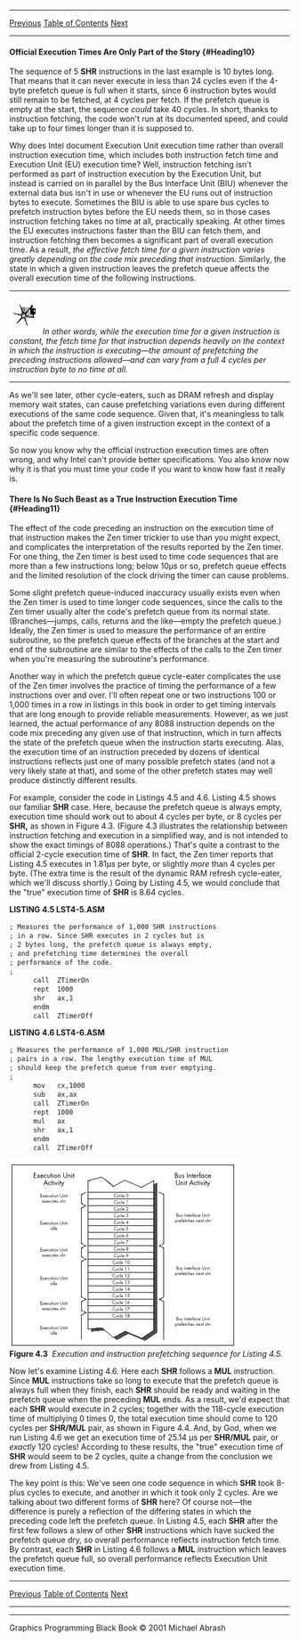   ------------------------ --------------------------------- --------------------
  [Previous](04-03.html)   [Table of Contents](index.html)   [Next](04-05.html)
  ------------------------ --------------------------------- --------------------

#### Official Execution Times Are Only Part of the Story {#Heading10}

The sequence of 5 **SHR** instructions in the last example is 10 bytes
long. That means that it can never execute in less than 24 cycles even
if the 4-byte prefetch queue is full when it starts, since 6 instruction
bytes would still remain to be fetched, at 4 cycles per fetch. If the
prefetch queue is empty at the start, the sequence *could* take 40
cycles. In short, thanks to instruction fetching, the code won't run at
its documented speed, and could take up to four times longer than it is
supposed to.

Why does Intel document Execution Unit execution time rather than
overall instruction execution time, which includes both instruction
fetch time and Execution Unit (EU) execution time? Well, instruction
fetching isn't performed as part of instruction execution by the
Execution Unit, but instead is carried on in parallel by the Bus
Interface Unit (BIU) whenever the external data bus isn't in use or
whenever the EU runs out of instruction bytes to execute. Sometimes the
BIU is able to use spare bus cycles to prefetch instruction bytes before
the EU needs them, so in those cases instruction fetching takes no time
at all, practically speaking. At other times the EU executes
instructions faster than the BIU can fetch them, and instruction
fetching then becomes a significant part of overall execution time. As a
result, *the effective fetch time for a given instruction varies greatly
depending on the code mix preceding that instruction.* Similarly, the
state in which a given instruction leaves the prefetch queue affects the
overall execution time of the following instructions.

  ------------------- ---------------------------------------------------------------------------------------------------------------------------------------------------------------------------------------------------------------------------------------------------------------------------------------------------------------------------------
  ![](images/i.jpg)   *In other words, while the execution time for a given instruction is constant, the fetch time for that instruction depends heavily on the context in which the instruction is executing—the amount of prefetching the preceding instructions allowed—and can vary from a full 4 cycles per instruction byte to no time at all.*
  ------------------- ---------------------------------------------------------------------------------------------------------------------------------------------------------------------------------------------------------------------------------------------------------------------------------------------------------------------------------

As we'll see later, other cycle-eaters, such as DRAM refresh and display
memory wait states, can cause prefetching variations even during
different executions of the same code sequence. Given that, it's
meaningless to talk about the prefetch time of a given instruction
except in the context of a specific code sequence.

So now you know why the official instruction execution times are often
wrong, and why Intel can't provide better specifications. You also know
now why it is that you must time your code if you want to know how fast
it really is.

#### There Is No Such Beast as a True Instruction Execution Time {#Heading11}

The effect of the code preceding an instruction on the execution time of
that instruction makes the Zen timer trickier to use than you might
expect, and complicates the interpretation of the results reported by
the Zen timer. For one thing, the Zen timer is best used to time code
sequences that are more than a few instructions long; below 10µs or so,
prefetch queue effects and the limited resolution of the clock driving
the timer can cause problems.

Some slight prefetch queue-induced inaccuracy usually exists even when
the Zen timer is used to time longer code sequences, since the calls to
the Zen timer usually alter the code's prefetch queue from its normal
state. (Branches—jumps, calls, returns and the like—empty the prefetch
queue.) Ideally, the Zen timer is used to measure the performance of an
entire subroutine, so the prefetch queue effects of the branches at the
start and end of the subroutine are similar to the effects of the calls
to the Zen timer when you're measuring the subroutine's performance.

Another way in which the prefetch queue cycle-eater complicates the use
of the Zen timer involves the practice of timing the performance of a
few instructions over and over. I'll often repeat one or two
instructions 100 or 1,000 times in a row in listings in this book in
order to get timing intervals that are long enough to provide reliable
measurements. However, as we just learned, the actual performance of any
8088 instruction depends on the code mix preceding any given use of that
instruction, which in turn affects the state of the prefetch queue when
the instruction starts executing. Alas, the execution time of an
instruction preceded by dozens of identical instructions reflects just
one of many possible prefetch states (and not a very likely state at
that), and some of the other prefetch states may well produce distinctly
different results.

For example, consider the code in Listings 4.5 and 4.6. Listing 4.5
shows our familiar **SHR** case. Here, because the prefetch queue is
always empty, execution time should work out to about 4 cycles per byte,
or 8 cycles per **SHR,** as shown in Figure 4.3. (Figure 4.3 illustrates
the relationship between instruction fetching and execution in a
simplified way, and is not intended to show the exact timings of 8088
operations.) That's quite a contrast to the official 2-cycle execution
time of **SHR**. In fact, the Zen timer reports that Listing 4.5
executes in 1.81µs per byte, or slightly *more* than 4 cycles per byte.
(The extra time is the result of the dynamic RAM refresh cycle-eater,
which we'll discuss shortly.) Going by Listing 4.5, we would conclude
that the "true" execution time of **SHR** is 8.64 cycles.

**LISTING 4.5 LST4-5.ASM**

    ; Measures the performance of 1,000 SHR instructions
    ; in a row. Since SHR executes in 2 cycles but is
    ; 2 bytes long, the prefetch queue is always empty,
    ; and prefetching time determines the overall
    ; performance of the code.
    ;
          call  ZTimerOn
          rept  1000
          shr   ax,1
          endm
          call  ZTimerOff

**LISTING 4.6 LST4-6.ASM**

    ; Measures the performance of 1,000 MUL/SHR instruction
    ; pairs in a row. The lengthy execution time of MUL
    ; should keep the prefetch queue from ever emptying.
    ;
          mov   cx,1000
          sub   ax,ax
          call  ZTimerOn
          rept  1000
          mul   ax
          shr   ax,1
          endm
          call  ZTimerOff

![](images/04-03.jpg)\
 **Figure 4.3**  *Execution and instruction prefetching sequence for
Listing 4.5.*

Now let's examine Listing 4.6. Here each **SHR** follows a **MUL**
instruction. Since **MUL** instructions take so long to execute that the
prefetch queue is always full when they finish, each **SHR** should be
ready and waiting in the prefetch queue when the preceding **MUL** ends.
As a result, we'd expect that each **SHR** would execute in 2 cycles;
together with the 118-cycle execution time of multiplying 0 times 0, the
total execution time should come to 120 cycles per **SHR/MUL** pair, as
shown in Figure 4.4. And, by God, when we run Listing 4.6 we get an
execution time of 25.14 µs per **SHR/MUL** pair, or *exactly* 120
cycles! According to these results, the "true" execution time of **SHR**
would seem to be 2 cycles, quite a change from the conclusion we drew
from Listing 4.5.

The key point is this: We've seen one code sequence in which **SHR**
took 8-plus cycles to execute, and another in which it took only 2
cycles. Are we talking about two different forms of **SHR** here? Of
course not—the difference is purely a reflection of the differing states
in which the preceding code left the prefetch queue. In Listing 4.5,
each **SHR** after the first few follows a slew of other **SHR**
instructions which have sucked the prefetch queue dry, so overall
performance reflects instruction fetch time. By contrast, each **SHR**
in Listing 4.6 follows a **MUL** instruction which leaves the prefetch
queue full, so overall performance reflects Execution Unit execution
time.

  ------------------------ --------------------------------- --------------------
  [Previous](04-03.html)   [Table of Contents](index.html)   [Next](04-05.html)
  ------------------------ --------------------------------- --------------------

* * * * *

Graphics Programming Black Book © 2001 Michael Abrash
